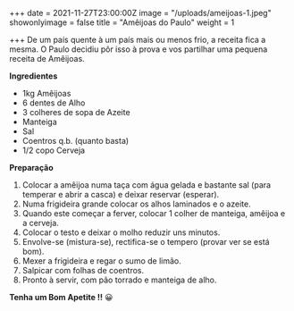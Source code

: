 +++
date = 2021-11-27T23:00:00Z
image = "/uploads/ameijoas-1.jpeg"
showonlyimage = false
title = "Amêijoas do Paulo"
weight = 1

+++
De um país quente à um país mais ou menos frio, a receita fica a mesma. O Paulo decidiu pôr isso à prova e vos partilhar uma pequena receita de Amêijoas.

**Ingredientes**

* 1kg Amêijoas
* 6 dentes de Alho
* 3 colheres de sopa de Azeite
* Manteiga
* Sal
* Coentros q.b. (quanto basta)
* 1/2 copo Cerveja

**Preparação**

1. Colocar a amêijoa numa taça com água gelada e bastante sal (para temperar e abrir a casca) e deixar reservar (esperar).
2. Numa frigideira grande colocar os alhos laminados e o azeite.
3. Quando este começar a ferver, colocar 1 colher de manteiga, amêijoa e a cerveja.
4. Colocar o testo e deixar o molho reduzir uns minutos.
5. Envolve-se (mistura-se), rectifica-se o tempero (provar ver se está bom).
6. Mexer a frigideira e regar o sumo de limão.
7. Salpicar com folhas de coentros.
8. Pronto à servir, com pão torrado e manteiga de alho.

**Tenha um Bom Apetite !!** 😀